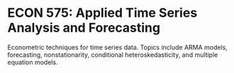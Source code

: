 # ECON 575: Applied Time Series Analysis and Forecasting

Econometric techniques for time series data. Topics include ARMA models, forecasting, nonstationarity, conditional heteroskedasticity, and multiple equation models.